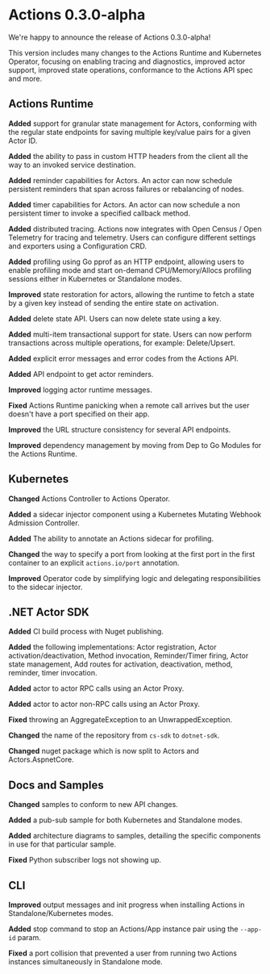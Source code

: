 # Actions 0.3.0-alpha

We're happy to announce the release of Actions 0.3.0-alpha!

This version includes many changes to the Actions Runtime and Kubernetes Operator, focusing on enabling tracing and diagnostics, improved actor support, improved state operations, conformance to the Actions API spec and more.

## Actions Runtime

**Added** support for granular state management for Actors, conforming with the regular state endpoints for saving multiple key/value pairs for a given Actor ID.

**Added** the ability to pass in custom HTTP headers from the client all the way to an invoked service destination.

**Added** reminder capabilities for Actors. An actor can now schedule persistent reminders that span across failures or rebalancing of nodes.

**Added** timer capabilities for Actors. An actor can now schedule a non persistent timer to invoke a specified callback method.

**Added** distributed tracing. Actions now integrates with Open Census / Open Telemetry for tracing and telemetry. Users can configure different settings and exporters using a Configuration CRD.

**Added** profiling using Go pprof as an HTTP endpoint, allowing users to enable profiling mode and start on-demand CPU/Memory/Allocs profiling sessions either in Kubernetes or Standalone modes.

**Improved** state restoration for actors, allowing the runtime to fetch a state by a given key instead of sending the entire state on activation.

**Added** delete state API. Users can now delete state using a key.

**Added** multi-item transactional support for state. Users can now perform transactions across multiple operations, for example: Delete/Upsert.

**Added** explicit error messages and error codes from the Actions API.

**Added** API endpoint to get actor reminders.

**Improved** logging actor runtime messages.

**Fixed** Actions Runtime panicking when a remote call arrives but the user doesn't have a port specified on their app.

**Improved** the URL structure consistency for several API endpoints.

**Improved** dependency management by moving from Dep to Go Modules for the Actions Runtime.


## Kubernetes

**Changed** Actions Controller to Actions Operator.

**Added** a sidecar injector component using a Kubernetes Mutating Webhook Admission Controller.

**Added** The ability to annotate an Actions sidecar for profiling.

**Changed** the way to specify a port from looking at the first port in the first container to an explicit `actions.io/port` annotation.

**Improved** Operator code by simplifying logic and delegating responsibilities to the sidecar injector.


## .NET Actor SDK

**Added** CI build process with Nuget publishing.

**Added** the following implementations:
Actor registration,
Actor activation/deactivation,
Method invocation,
Reminder/Timer firing,
Actor state management,
Add routes for activation, deactivation, method, reminder, timer invocation.

**Added** actor to actor RPC calls using an Actor Proxy.

**Added** actor to actor non-RPC calls using an Actor Proxy.

**Fixed** throwing an AggregateException to an UnwrappedException.

**Changed** the name of the repository from `cs-sdk` to `dotnet-sdk`.

**Changed** nuget package which is now split to Actors and Actors.AspnetCore.


## Docs and Samples

**Changed** samples to conform to new API changes.

**Added** a pub-sub sample for both Kubernetes and Standalone modes.

**Added** architecture diagrams to samples, detailing the specific components in use for that particular sample.

**Fixed** Python subscriber logs not showing up.

## CLI

**Improved** output messages and init progress when installing Actions in Standalone/Kubernetes modes.

**Added** stop command to stop an Actions/App instance pair using the `--app-id` param.

**Fixed** a port collision that prevented a user from running two Actions instances simultaneously in Standalone mode.
